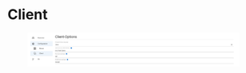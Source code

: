 # Client

<figure><img src="../../../.gitbook/assets/image (5).png" alt=""><figcaption></figcaption></figure>
